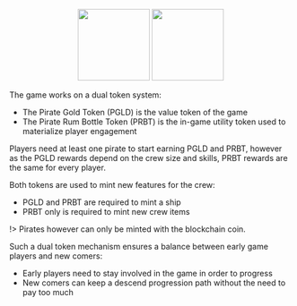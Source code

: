 <p align="center">
  <img width="128" src="./img/gold.png">
  <img width="128" src="./img/rum.png">
</p>

The game works on a dual token system:
- The Pirate Gold Token (PGLD) is the value token of the game
- The Pirate Rum Bottle Token (PRBT) is the in-game utility token used to materialize player engagement

Players need at least one pirate to start earning PGLD and PRBT, however as the PGLD rewards depend on the crew size and skills, PRBT rewards are the same for every player.

Both tokens are used to mint new features for the crew:
- PGLD and PRBT are required to mint a ship
- PRBT only is required to mint new crew items

!> Pirates however can only be minted with the blockchain coin.

Such a dual token mechanism ensures a balance between early game players and new comers:
- Early players need to stay involved in the game in order to progress
- New comers can keep a descend progression path without the need to pay too much